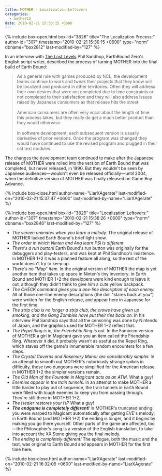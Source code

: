 ```yaml
---
title: MOTHER - Localization Leftovers
categories:
  - mother12
date: 2010-02-21 15:30:15 +0600
---
```

{% include box-open.html box-id="3828" title="The Localization Process:" author-id="307" timestamp="2010-02-21 15:30:15 +0600" type="norm" dbname="box2812" last-modified-by="127" %}
<p>In an interview with <a href="http://www.lostlevels.org/200407/200407-earthbound2.shtml">The Lost Levels</a> Phil Sandhop, EarthBound Zero's English script writer, described the process of turning MOTHER into the final build of Earth Bound:</p>
<blockquote>
As a general rule with games produced by NCL, the development teams continue to work and tweak their projects that they know will be localized and produced in other territories. Often they will address their own desires that were not completed due to time constraints or not completed to their satisfaction and they will also address issues raised by Japanese consumers as that release hits the street.<br /><br />
American consumers are often very vocal about the length of time this process takes, but they really do get a much better product than they would otherwise.<br /><br />
In software development, each subsequent version is usually derivative of prior versions. Once the program was changed they would have continued to use the revised program and plugged in their old text modules.
</blockquote>
<p>The changes the development team continued to make after the Japanese release of MOTHER were rolled into the version of Earth Bound that was completed, but never released, in 1990. But they wouldn't be seen by Japanese audiences—wouldn't even be released officially—until 2004, when the definitive version of MOTHER was finally released on Game Boy Advance.</p>
{% include box-close.html author-name="LiarXAgerate" last-modified-on="2010-02-21 15:37:47 +0600" last-modified-by-name="LiarXAgerate" %}

{% include box-open.html box-id="3829" title="Localization Leftovers:" author-id="307" timestamp="2010-02-21 15:38:26 +0600" type="norm" dbname="box2846" last-modified-by="127" %}
<ul class="spacey">
<li><em>The screen animates when you learn a melody.</em> The original release of MOTHER lacked Earth Bound's brief light show.</li>
<li><em>The order in which Ninten and Ana learn PSI is different</em></li> 
<li><em>There's a run button!</em> Earth Bound's run button was originally for the debuggers and play-testers, and was kept at Phil Sandhop's insistence. In MOTHER 1+2 it was a planned feature all along, so the rest of the world doesn't try to keep up.</li>
<li><em>There's no "Map" item.</em> In the original version of MOTHER the map is yet another item that takes up space in Ninten's tiny inventory; in Earth Bound and MOTHER 1+2 the developers were kind enough to leave it out, although they didn't think to give him a cute yellow backpack.</li>
<li><em>The CHECK command gives you a one-line description of each enemy.</em> All of those one-line enemy descriptions (the doll "stares back at you") were written for the English release, and appear here in Japanese for the first time.</li>
<li><em>The strip club is no longer a strip club, the crows have given up smoking, and the Gang Zombies have put their ties back on.</em> In his interview Phil Sandhop says that all the censoring was done by Nintendo of Japan, and the graphics used for MOTHER 1+2 reflect that.</li>
<li><em>The Repel Ring is in, the Friendship Ring is out.</em> In the Famicom version of MOTHER a girl in Magicant gave you an item called the Friendship Ring. Whatever it did, it probably wasn't as useful as the Repel Ring, which staves off the game's innumerable random encounters for a few steps.</li>
<li><em>The Crystal Caverns and Rosemary Manor are considerably simpler.</em> In an attempt to smooth out MOTHER's notoriously strange spikes in difficulty, these two dungeons were simplified for the American release. In MOTHER 1+2 the simpler versions remain.</li>
<li><em>The Old Man of the Fountain in Magicant acts as an ATM.</em> What a guy!</li>
<li><em>Enemies appear in the train tunnels.</em> In an attempt to make MOTHER a little harder to play out of sequence, the train tunnels in Earth Bound were filled with tough enemies to keep you from passing through. They're still there in MOTHER 1+2.</li>
<li><em>The Healer restores your HP</em> What a guy!</li>
<li><em><strong>The endgame is completely different!</strong></em> In MOTHER's truncated ending you were warped to Magicant automatically after getting EVE's melody; in Earth Bound (and MOTHER 1+2) the ending is longer, and it begins by making you go there yourself. Other parts of the game are affected, too—the Philosopher's song is a version of the English translation, to take into account the XX Stone giving you the final melody.</li>
<li><em>The ending is completely different!</em> The epilogue, both the music and the text, was original to Earth Bound and appears in MOTHER for the first time here.</li>
</ul>

{% include box-close.html author-name="LiarXAgerate" last-modified-on="2010-02-21 16:32:09 +0600" last-modified-by-name="LiarXAgerate" %}
